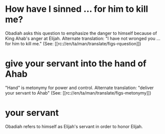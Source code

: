 # How have I sinned ... for him to kill me?

Obadiah asks this question to emphasize the danger to himself because of King Ahab's anger at Elijah. Alternate translation: "I have not wronged you ... for him to kill me." (See: [[rc://en/ta/man/translate/figs-rquestion]])

# give your servant into the hand of Ahab

"Hand" is metonymy for power and control. Alternate translation: "deliver your servant to Ahab" (See: [[rc://en/ta/man/translate/figs-metonymy]])

# your servant

Obadiah refers to himself as Elijah's servant in order to honor Elijah.

